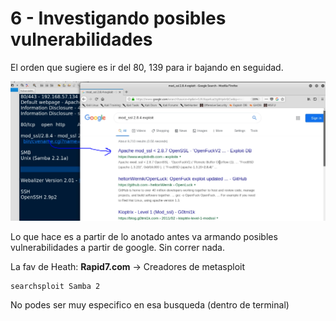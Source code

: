 # 6 - Investigando posibles vulnerabilidades

El orden que sugiere es ir del 80, 139 para ir bajando en seguidad.

![](../../../.gitbook/assets/imagen%20%28207%29.png)

Lo que hace es a partir de lo anotado antes va armando posibles vulnerabilidades a partir de google. Sin correr nada.

La fav de Heath: **Rapid7.com** -&gt; Creadores de metasploit 

```text
searchsploit Samba 2
```

No podes ser muy especifico en esa busqueda \(dentro de terminal\)



